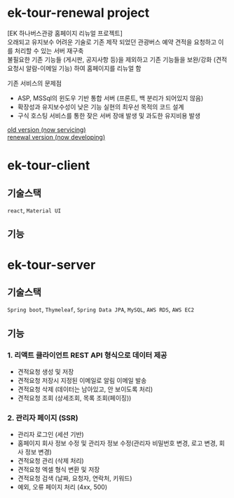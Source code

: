 # ek-tour-renewal project
[EK 하나버스관광 홈페이지 리뉴얼 프로젝트] <br>
오래되고 유지보수 어려운 기술로 기존 제작 되었던 관광버스 예약 견적을 요청하고 이를 처리할 수 있는 서버 재구축 <br>
불필요한 기존 기능들 (게시판, 공지사항 등)을 제외하고 기존 기능들을 보완/강화 (견적요청시 알람-이메일 기능) 하여 홈페이지를 리뉴얼 함 <br>

기존 서비스의 문제점
- ASP, MSSql의 윈도우 기반 통합 서버 (프론트, 백 분리가 되어있지 않음)
- 확장성과 유지보수성이 낮은 기능 실현의 최우선 목적의 코드 설계
- 구식 호스팅 서비스를 통한 잦은 서버 장애 발생 및 과도한 유지비용 발생

[old version (now servicing)](http://www.ekhanabus.com/) <br>
[renewal version (now developing)](http:/52.79.242.242)

# ek-tour-client
## 기술스택
```react```, ```Material UI```

## 기능


# ek-tour-server
## 기술스택
```Spring boot```, ```Thymeleaf```, ```Spring Data JPA```, ```MySQL```, ```AWS RDS```, ```AWS EC2```

## 기능
### 1. 리액트 클라이언트 REST API 형식으로 데이터 제공
- 견적요청 생성 및 저장
- 견적요청 저장시 지정된 이메일로 알림 이메일 발송
- 견적요청 삭제 (데이터는 남아있고, 안 보이도록 처리)
- 견적요청 조회 (상세조회, 목록 조회(페이징))

### 2. 관리자 페이지 (SSR)
- 관리자 로그인 (세션 기반)
- 홈페이지 회사 정보 수정 및 관리자 정보 수정(관리자 비밀번호 변경, 로고 변경, 회사 정보 변경)
- 견적요청 관리 (삭제 처리)
- 견적요청 엑셀 형식 변환 및 저장
- 견적요청 검색 (날짜, 요청자, 연락처, 키워드)
- 예외, 오류 페이지 처리 (4xx, 500)

